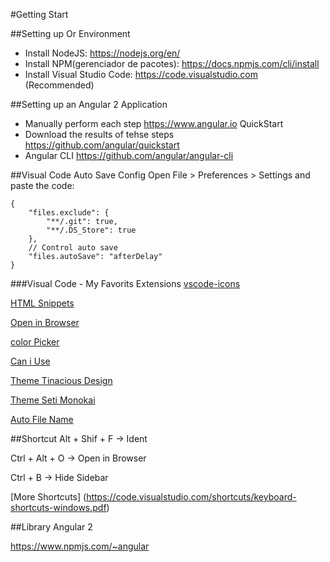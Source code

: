 #Getting Start

##Setting up Or Environment
- Install NodeJS: https://nodejs.org/en/
- Install NPM(gerenciador de pacotes): https://docs.npmjs.com/cli/install
- Install Visual Studio Code: https://code.visualstudio.com (Recommended)

##Setting up an Angular 2 Application
- Manually perform each step
https://www.angular.io QuickStart
- Download the results of tehse steps
https://github.com/angular/quickstart
- Angular CLI
https://github.com/angular/angular-cli

##Visual Code Auto Save Config
Open File > Preferences > Settings and paste the code:
```
{
    "files.exclude": {
        "**/.git": true,
        "**/.DS_Store": true
    },
    // Control auto save
    "files.autoSave": "afterDelay"
}
```

###Visual Code - My Favorits Extensions
[vscode-icons](https://marketplace.visualstudio.com/items?itemName=robertohuertasm.vscode-icons)

[HTML Snippets](https://marketplace.visualstudio.com/items?itemName=abusaidm.html-snippets)

[Open in Browser](https://marketplace.visualstudio.com/items?itemName=coderfee.open-html-in-browser)

[color Picker](https://marketplace.visualstudio.com/items?itemName=anseki.vscode-color)

[Can i Use](https://marketplace.visualstudio.com/items?itemName=akamud.vscode-caniuse)

[Theme Tinacious Design](https://marketplace.visualstudio.com/items?itemName=tinaciousdesign.theme-tinaciousdesign)

[Theme Seti Monokai](https://marketplace.visualstudio.com/items?itemName=SmukkeKim.theme-setimonokai)

[Auto File Name](https://marketplace.visualstudio.com/items?itemName=JerryHong.autofilename)

##Shortcut
Alt + Shif + F -> Ident

Ctrl + Alt + O -> Open in Browser

Ctrl + B -> Hide Sidebar

[More Shortcuts] (https://code.visualstudio.com/shortcuts/keyboard-shortcuts-windows.pdf)

##Library Angular 2

https://www.npmjs.com/~angular
